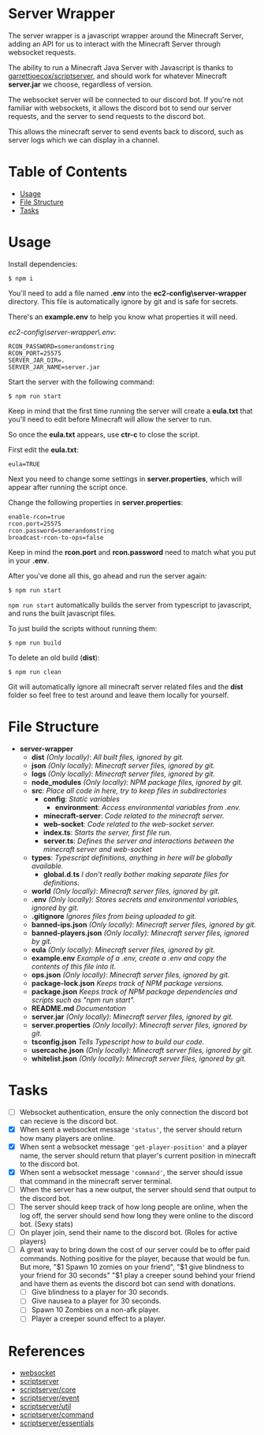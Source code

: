 # Server Wrapper

The server wrapper is a javascript wrapper around the Minecraft Server, adding an API for us to interact with the Minecraft Server through websocket requests.

The ability to run a Minecraft Java Server with Javascript is thanks to [garrettjoecox/scriptserver](https://github.com/garrettjoecox/scriptserver), and should work for whatever Minecraft **server.jar** we choose, regardless of version.

The websocket server will be connected to our discord bot. If you're not familiar with websockets, it allows the discord bot to send our server requests, and the server to send requests to the discord bot.

This allows the minecraft server to send events back to discord, such as server logs which we can display in a channel.

# Table of Contents

- [Usage](#usage)
- [File Structure](#file-structure)
- [Tasks](#tasks)

# Usage

Install dependencies:

```
$ npm i
```

You'll need to add a file named **.env** into the **ec2-config\server-wrapper** directory. This file is automatically ignore by git and is safe for secrets.

There's an **example.env** to help you know what properties it will need.

*ec2-config\server-wrapper\\.env*:
```
RCON_PASSWORD=somerandomstring
RCON_PORT=25575
SERVER_JAR_DIR=.
SERVER_JAR_NAME=server.jar
```

Start the server with the following command:

```
$ npm run start
```

Keep in mind that the first time running the server will create a **eula.txt** that you'll need to edit before Minecraft will allow the server to run.

So once the **eula.txt** appears, use **ctr-c** to close the script.

First edit the **eula.txt**:

```
eula=TRUE
```

Next you need to change some settings in **server.properties**, which will appear after running the script once.

Change the following properties in **server.properties**:

```
enable-rcon=true
rcon.port=25575
rcon.password=somerandomstring
broadcast-rcon-to-ops=false
```

Keep in mind the **rcon.port** and **rcon.password** need to match what you put in your **.env**.

After you've done all this, go ahead and run the server again:

```
$ npm run start
```

`npm run start` automatically builds the server from typescript to javascript, and runs the built javascript files.

To just build the scripts without running them:

```
$ npm run build
```

To delete an old build (**dist**):

```
$ npm run clean
```

Git will automatically ignore all minecraft server related files and the **dist** folder so feel free to test around and leave them locally for yourself.

# File Structure

- **server-wrapper**
  - **dist** *(Only locally)*: *All built files, ignored by git.*
  - **json** *(Only locally)*: *Minecraft server files, ignored by git.*
  - **logs** *(Only locally)*: *Minecraft server files, ignored by git.*
  - **node_modules** *(Only locally)*: *NPM package files, ignored by git.*
  - **src**: *Place all code in here, try to keep files in subdirectories*
    - **config**: *Static variables*
      - **environment**: *Access environmental variables from .env.*
    - **minecraft-server**: *Code related to the minecraft server.*
    - **web-socket**: *Code related to the web-socket server.*
    - **index.ts**: *Starts the server, first file run.*
    - **server.ts**: *Defines the server and interactions between the minecraft server and web-socket*
  - **types**: *Typescript definitions, anything in here will be globally available.*
    - **global.d.ts** *I don't really bother making separate files for definitions.*
  - **world** *(Only locally)*: *Minecraft server files, ignored by git.*
  - **.env** *(Only locally)*: *Stores secrets and environmental variables, ignored by git.*
  - **.gitignore** *Ignores files from being uploaded to git.*
  - **banned-ips.json** *(Only locally)*: *Minecraft server files, ignored by git.*
  - **banned-players.json** *(Only locally)*: *Minecraft server files, ignored by git.*
  - **eula** *(Only locally)*: *Minecraft server files, ignored by git.*
  - **example.env** *Example of a .env, create a .env and copy the contents of this file into it.*
  - **ops.json** *(Only locally)*: *Minecraft server files, ignored by git.*
  - **package-lock.json** *Keeps track of NPM package versions.*
  - **package.json** *Keeps track of NPM package dependencies and scripts such as "npm run start".*
  - **README.md** *Documentation*
  - **server.jar** *(Only locally)*: *Minecraft server files, ignored by git.*
  - **server.properties** *(Only locally)*: *Minecraft server files, ignored by git.*
  - **tsconfig.json** *Tells Typescript how to build our code.*
  - **usercache.json** *(Only locally)*: *Minecraft server files, ignored by git.*
  - **whitelist.json** *(Only locally)*: *Minecraft server files, ignored by git.*

# Tasks

- [ ] Websocket authentication, ensure the only connection the discord bot can recieve is the discord bot.
- [x] When sent a websocket message `'status'`, the server should return how many players are online.
- [x] When sent a websocket message `'get-player-position'` and a player name, the server should return that player's current position in minecraft to the discord bot.
- [x] When sent a websocket message `'command'`, the server should issue that command in the minecraft server terminal.
- [ ] When the server has a new output, the server should send that output to the discord bot.
- [ ] The server should keep track of how long people are online, when the log off, the server should send how long they were online to the discord bot. (Sexy stats)
- [ ] On player join, send their name to the discord bot. (Roles for active players)
- [ ] A great way to bring down the cost of our server could be to offer paid commands. Nothing positive for the player, because that would be fun. But more, "$1 Spawn 10 zomies on your friend", "$1 give blindness to your friend for 30 seconds" "$1 play a creeper sound behind your friend and have them as events the discord bot can send with donations.
  - [ ] Give blindness to a player for 30 seconds.
  - [ ] Give nausea to a player for 30 seconds.
  - [ ] Spawn 10 Zombies on a non-afk player.
  - [ ] Player a creeper sound effect to a player.

# References

- [websocket](https://github.com/theturtle32/WebSocket-Node/blob/HEAD/docs/index.md)
- [scriptserver](https://github.com/garrettjoecox/scriptserver)
- [scriptserver/core](https://github.com/garrettjoecox/scriptserver/tree/master/packages/core)
- [scriptserver/event](https://github.com/garrettjoecox/scriptserver/tree/master/packages/event)
- [scriptserver/util](https://github.com/garrettjoecox/scriptserver/tree/master/packages/util)
- [scriptserver/command](https://github.com/garrettjoecox/scriptserver/tree/master/packages/command)
- [scriptserver/essentials](https://github.com/garrettjoecox/scriptserver/tree/master/packages/essentials)
